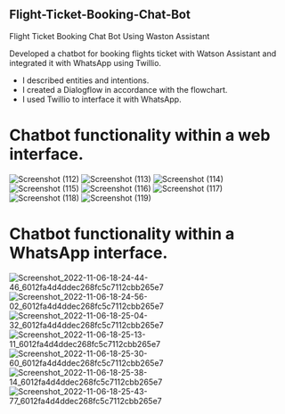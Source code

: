 ## Flight-Ticket-Booking-Chat-Bot
Flight Ticket Booking Chat Bot Using Waston Assistant

Developed a chatbot for booking flights ticket with Watson Assistant and integrated it with WhatsApp using Twillio.

* I described entities and intentions.
* I created a Dialogflow in accordance with the flowchart.
* I used Twillio to interface it with WhatsApp.

# Chatbot functionality within a web interface.

![Screenshot (112)](https://user-images.githubusercontent.com/81558819/200171726-4715df12-3cc2-42a0-88a3-039a926543c5.png)
![Screenshot (113)](https://user-images.githubusercontent.com/81558819/200171728-ee994ed1-43e2-46b1-89cc-e44e213732ce.png)
![Screenshot (114)](https://user-images.githubusercontent.com/81558819/200171730-372c8ea7-7fc8-4b05-aa95-9dc7cd754c8c.png)
![Screenshot (115)](https://user-images.githubusercontent.com/81558819/200171731-b7cf1c5f-be18-4be1-a969-e964d046ab9c.png)
![Screenshot (116)](https://user-images.githubusercontent.com/81558819/200171733-f4712251-2881-4e31-a937-192f52f0527a.png)
![Screenshot (117)](https://user-images.githubusercontent.com/81558819/200171735-cf182621-2dee-4bc8-a219-0d2fbf011a4c.png)
![Screenshot (118)](https://user-images.githubusercontent.com/81558819/200171737-7a145342-9df2-4369-afc6-4dc386c5087e.png)
![Screenshot (119)](https://user-images.githubusercontent.com/81558819/200171720-cc3d168a-d50d-424f-a083-2fec299c889b.png)

# Chatbot functionality within a WhatsApp interface.

![Screenshot_2022-11-06-18-24-44-46_6012fa4d4ddec268fc5c7112cbb265e7](https://user-images.githubusercontent.com/81558819/200172350-e11f3a7e-72fe-4a4c-a37f-e248b32f64b0.jpg)
![Screenshot_2022-11-06-18-24-56-02_6012fa4d4ddec268fc5c7112cbb265e7](https://user-images.githubusercontent.com/81558819/200172353-a85ebff9-963b-4c2e-ad42-1378593e0dcd.jpg)
![Screenshot_2022-11-06-18-25-04-32_6012fa4d4ddec268fc5c7112cbb265e7](https://user-images.githubusercontent.com/81558819/200172354-237328d7-f5f4-46e9-b1bf-ce190da97cab.jpg)
![Screenshot_2022-11-06-18-25-13-11_6012fa4d4ddec268fc5c7112cbb265e7](https://user-images.githubusercontent.com/81558819/200172357-5ea8da47-a213-4395-9863-43c87c60f3cc.jpg)
![Screenshot_2022-11-06-18-25-30-60_6012fa4d4ddec268fc5c7112cbb265e7](https://user-images.githubusercontent.com/81558819/200172360-afba884d-5ac1-4588-b475-2fdb94bfec24.jpg)
![Screenshot_2022-11-06-18-25-38-14_6012fa4d4ddec268fc5c7112cbb265e7](https://user-images.githubusercontent.com/81558819/200172364-8cb65c58-9ab5-4ba5-bea7-18880172ba3b.jpg)
![Screenshot_2022-11-06-18-25-43-77_6012fa4d4ddec268fc5c7112cbb265e7](https://user-images.githubusercontent.com/81558819/200172368-c16e60ab-7d87-4116-a449-bfdbff5b0f04.jpg)


